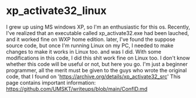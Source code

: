 # xp_activate32_linux

I grew up using MS windows XP, so I'm an enthusiastic for this os.
Recently, I've realized that an executable called xp_activate32.exe had been lauched, and it worked fine on WXP home edition.
later, I've found the suppose source code, but once I'm running Linux on my PC, I needed to make changes to make it works in Linux too.
and was I did. With some modifications in this code, I did this shit work fine on Linux too.
I don't know whether this code will be useful or not, but here you go.
I'm just a beginner programmer, all the merit must be given to the guys who wrote the original code, that I found on 'https://archive.org/details/xp_activate32_src'
This page contains important information: https://github.com/UMSKT/writeups/blob/main/ConfID.md
